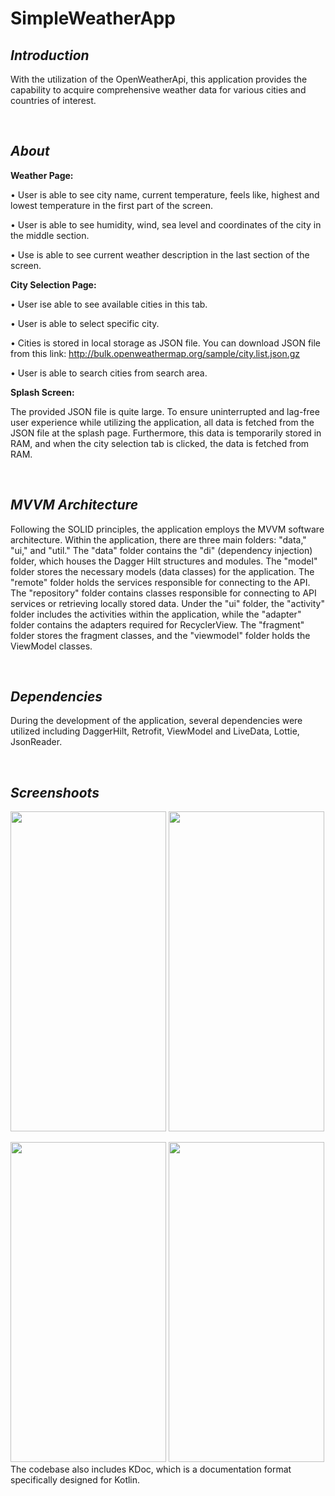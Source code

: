 # SimpleWeatherApp

## _Introduction_
With the utilization of the OpenWeatherApi, this application provides the capability to acquire comprehensive weather data for various cities and countries of interest.

<br />

## _About_
**Weather Page:**

• User is able to see city name, current temperature, feels like, highest and lowest temperature in the first part of the screen.

• User is able to see humidity, wind, sea level and coordinates of the city in the middle section.

• Use is able to see current weather description in the last section of the screen.


**City Selection Page:**

• User ise able to see available cities in this tab.

• User is able to select specific city.

• Cities is stored in local storage as JSON file. You can download JSON file from this link: http://bulk.openweathermap.org/sample/city.list.json.gz

• User is able to search cities from search area.


**Splash Screen:**

The provided JSON file is quite large. To ensure uninterrupted and lag-free user experience while utilizing the application, all data is fetched from the JSON file at the splash page. Furthermore, this data is temporarily stored in RAM, and when the city selection tab is clicked, the data is fetched from RAM.

<br />

## _MVVM Architecture_
Following the SOLID principles, the application employs the MVVM software architecture. Within the application, there are three main folders: "data," "ui," and "util." The "data" folder contains the "di" (dependency injection) folder, which houses the Dagger Hilt structures and modules. The "model" folder stores the necessary models (data classes) for the application. The "remote" folder holds the services responsible for connecting to the API. The "repository" folder contains classes responsible for connecting to API services or retrieving locally stored data. Under the "ui" folder, the "activity" folder includes the activities within the application, while the "adapter" folder contains the adapters required for RecyclerView. The "fragment" folder stores the fragment classes, and the "viewmodel" folder holds the ViewModel classes.

<br />

## _Dependencies_
During the development of the application, several dependencies were utilized including DaggerHilt, Retrofit, ViewModel and LiveData, Lottie, JsonReader.

<br />

## _Screenshoots_
<img src="https://github-production-user-asset-6210df.s3.amazonaws.com/47759665/241586340-8c903f1f-9126-4ec5-aa64-00633136d5ea.png?X-Amz-Algorithm=AWS4-HMAC-SHA256&X-Amz-Credential=AKIAIWNJYAX4CSVEH53A%2F20230528%2Fus-east-1%2Fs3%2Faws4_request&X-Amz-Date=20230528T204244Z&X-Amz-Expires=300&X-Amz-Signature=bb6b9e57abcf02bb877bd99b2e4136e499065cf964239a87dfa9af7556765d67&X-Amz-SignedHeaders=host&actor_id=47759665&key_id=0&repo_id=645071158" width="249" height="512"> <img src="https://github-production-user-asset-6210df.s3.amazonaws.com/47759665/241586342-eea18258-e6f4-49b8-8253-285b80b9e9dd.png?X-Amz-Algorithm=AWS4-HMAC-SHA256&X-Amz-Credential=AKIAIWNJYAX4CSVEH53A%2F20230528%2Fus-east-1%2Fs3%2Faws4_request&X-Amz-Date=20230528T204338Z&X-Amz-Expires=300&X-Amz-Signature=971a2a46517d5c8be4c8cfea523df4a9c3f7a60070e7c5990f1f3007d2b3da4f&X-Amz-SignedHeaders=host&actor_id=47759665&key_id=0&repo_id=645071158" width="249" height="512">

<img src="https://github-production-user-asset-6210df.s3.amazonaws.com/47759665/241586344-86e76f29-23f5-44c1-b76c-a99d3ba28d38.png?X-Amz-Algorithm=AWS4-HMAC-SHA256&X-Amz-Credential=AKIAIWNJYAX4CSVEH53A%2F20230528%2Fus-east-1%2Fs3%2Faws4_request&X-Amz-Date=20230528T204446Z&X-Amz-Expires=300&X-Amz-Signature=d72d28c3f68405cb9b048e44924cc27c059965dff7aa470406b7bd888f546486&X-Amz-SignedHeaders=host&actor_id=47759665&key_id=0&repo_id=645071158" width="249" height="512"> <img src="https://github-production-user-asset-6210df.s3.amazonaws.com/47759665/241586345-c605c387-205f-4183-8b63-99404a9f547d.png?X-Amz-Algorithm=AWS4-HMAC-SHA256&X-Amz-Credential=AKIAIWNJYAX4CSVEH53A%2F20230528%2Fus-east-1%2Fs3%2Faws4_request&X-Amz-Date=20230528T204520Z&X-Amz-Expires=300&X-Amz-Signature=c105c3aacf5c14c49e860896f4814584cee62773ab3cac69c79b4ecb927738f9&X-Amz-SignedHeaders=host&actor_id=47759665&key_id=0&repo_id=645071158" width="249" height="512">
<br />
The codebase also includes KDoc, which is a documentation format specifically designed for Kotlin.


